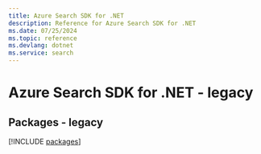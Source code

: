 ```yaml
---
title: Azure Search SDK for .NET
description: Reference for Azure Search SDK for .NET
ms.date: 07/25/2024
ms.topic: reference
ms.devlang: dotnet
ms.service: search
---
```

# Azure Search SDK for .NET - legacy
## Packages - legacy
[!INCLUDE [packages](search-index.md)]